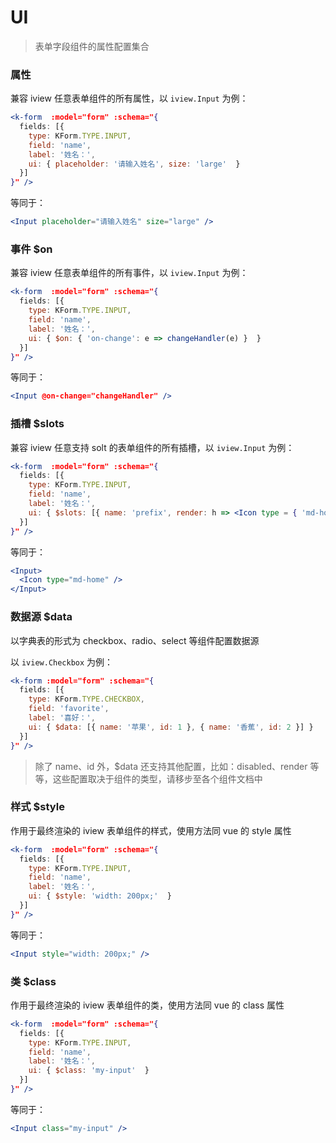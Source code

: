 # UI

> 表单字段组件的属性配置集合

### 属性

兼容 iview 任意表单组件的所有属性，以 `iview.Input` 为例：

```jsx
<k-form  :model="form" :schema="{
  fields: [{
    type: KForm.TYPE.INPUT,
    field: 'name',
    label: '姓名：',
    ui: { placeholder: '请输入姓名', size: 'large'  }
  }] 
}" />
```

等同于：

```jsx
<Input placeholder="请输入姓名" size="large" />
```

### 事件 $on

兼容 iview 任意表单组件的所有事件，以 `iview.Input` 为例：

```jsx
<k-form  :model="form" :schema="{
  fields: [{
    type: KForm.TYPE.INPUT,
    field: 'name',
    label: '姓名：',
    ui: { $on: { 'on-change': e => changeHandler(e) }  }
  }] 
}" />
```

等同于：

```jsx
<Input @on-change="changeHandler" />
```

### 插槽 $slots

兼容 iview 任意支持 solt 的表单组件的所有插槽，以 `iview.Input` 为例：

```jsx
<k-form  :model="form" :schema="{
  fields: [{
    type: KForm.TYPE.INPUT,
    field: 'name',
    label: '姓名：',
    ui: { $slots: [{ name: 'prefix', render: h => <Icon type = { 'md-home' } slot = { 'prefix' } /> }]  }
  }] 
}" />
```

等同于：

```jsx
<Input>
  <Icon type="md-home" />
</Input>
```

### 数据源 $data

以字典表的形式为 checkbox、radio、select 等组件配置数据源

以 `iview.Checkbox` 为例：

```jsx
<k-form :model="form" :schema="{
  fields: [{
    type: KForm.TYPE.CHECKBOX,
    field: 'favorite',
    label: '喜好：',
    ui: { $data: [{ name: '苹果', id: 1 }, { name: '香蕉', id: 2 }] }
  }] 
}" />
```

> 除了 name、id 外，$data 还支持其他配置，比如：disabled、render 等等，这些配置取决于组件的类型，请移步至各个组件文档中

### 样式 $style

作用于最终渲染的 iview 表单组件的样式，使用方法同 vue 的 style 属性

```jsx
<k-form  :model="form" :schema="{
  fields: [{
    type: KForm.TYPE.INPUT,
    field: 'name',
    label: '姓名：',
    ui: { $style: 'width: 200px;'  }
  }] 
}" />
```

等同于：

```jsx
<Input style="width: 200px;" />
```

### 类 $class

作用于最终渲染的 iview 表单组件的类，使用方法同 vue 的 class 属性

```jsx
<k-form  :model="form" :schema="{
  fields: [{
    type: KForm.TYPE.INPUT,
    field: 'name',
    label: '姓名：',
    ui: { $class: 'my-input'  }
  }] 
}" />
```

等同于：

```jsx
<Input class="my-input" />
```